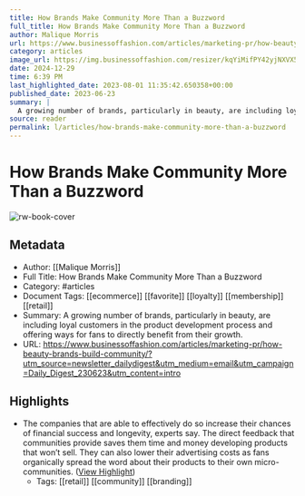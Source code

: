 ```yaml
---
title: How Brands Make Community More Than a Buzzword
full_title: How Brands Make Community More Than a Buzzword
author: Malique Morris
url: https://www.businessoffashion.com/articles/marketing-pr/how-beauty-brands-build-community/?utm_source=newsletter_dailydigest&utm_medium=email&utm_campaign=Daily_Digest_230623&utm_content=intro
category: articles
image_url: https://img.businessoffashion.com/resizer/kqYiMifPY42yjNXVX5JrcALOGic=/1200x630/filters:format(jpg):quality(70):focal(1015x158:1025x168)/cloudfront-eu-central-1.images.arcpublishing.com/businessoffashion/7XZE2NT2BBGYLE3PF5XQZXLZTI.jpg
date: 2024-12-29
time: 6:39 PM
last_highlighted_date: 2023-08-01 11:35:42.650358+00:00
published_date: 2023-06-23
summary: |
  A growing number of brands, particularly in beauty, are including loyal customers in the product development process and offering ways for fans to directly benefit from their growth.
source: reader
permalink: l/articles/how-brands-make-community-more-than-a-buzzword
---
```

# How Brands Make Community More Than a Buzzword

![rw-book-cover](https://img.businessoffashion.com/resizer/kqYiMifPY42yjNXVX5JrcALOGic=/1200x630/filters:format(jpg):quality(70):focal(1015x158:1025x168)/cloudfront-eu-central-1.images.arcpublishing.com/businessoffashion/7XZE2NT2BBGYLE3PF5XQZXLZTI.jpg)

## Metadata
- Author: [[Malique Morris]]
- Full Title: How Brands Make Community More Than a Buzzword
- Category: #articles
- Document Tags: [[ecommerce]] [[favorite]] [[loyalty]] [[membership]] [[retail]] 
- Summary: A growing number of brands, particularly in beauty, are including loyal customers in the product development process and offering ways for fans to directly benefit from their growth.
- URL: https://www.businessoffashion.com/articles/marketing-pr/how-beauty-brands-build-community/?utm_source=newsletter_dailydigest&utm_medium=email&utm_campaign=Daily_Digest_230623&utm_content=intro

## Highlights
- The companies that are able to effectively do so increase their chances of financial success and longevity, experts say. The direct feedback that communities provide saves them time and money developing products that won’t sell. They can also lower their advertising costs as fans organically spread the word about their products to their own micro-communities. ([View Highlight](https://read.readwise.io/read/01h6re3sr11whgn2v2zkqawgq7))
    - Tags: [[retail]] [[community]] [[branding]] 


